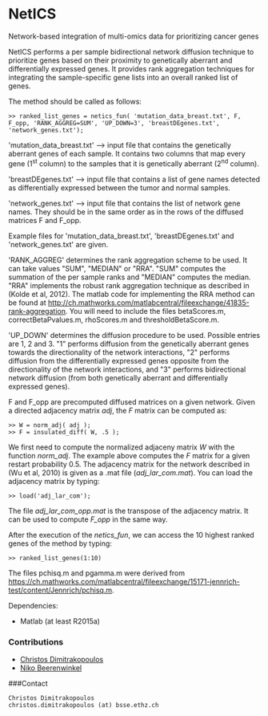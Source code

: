 # NetICS
Network-based integration of multi-omics data for prioritizing cancer genes

NetICS performs a per sample bidirectional network diffusion technique to prioritize genes based on their proximity to genetically aberrant and differentially expressed genes. It provides rank aggregation techniques for integrating the sample-specific gene lists into an overall ranked list of genes.

The method should be called as follows:

```
>> ranked_list_genes = netics_fun( 'mutation_data_breast.txt', F, F_opp, 'RANK_AGGREG=SUM', 'UP_DOWN=3', 'breastDEgenes.txt', 'network_genes.txt');
```

'mutation_data_breast.txt' --> input file that contains the genetically aberrant genes of each sample. It contains two columns that map every gene (1<sup>st</sup> column) to the samples that it is genetically aberrant (2<sup>nd</sup> column).

'breastDEgenes.txt' --> input file that contains a list of gene names detected as differentially expressed between the tumor and normal samples.

'network_genes.txt' --> input file that contains the list of network gene names. They should be in the same order as in the rows of the diffused matrices F and F_opp.

Example files for 'mutation_data_breast.txt', 'breastDEgenes.txt' and 'network_genes.txt' are given.

'RANK_AGGREG' determines the rank aggregation scheme to be used. It can take values "SUM", "MEDIAN" or "RRA". "SUM" computes the summation of the per sample ranks and "MEDIAN" computes the median. "RRA" implements the robust rank aggregation technique as described in (Kolde et al, 2012). The matlab code for implementing the RRA method can be found at http://ch.mathworks.com/matlabcentral/fileexchange/41835-rank-aggregation. You will need to include the files betaScores.m, correctBetaPvalues.m, rhoScores.m and thresholdBetaScore.m.

'UP_DOWN' determines the diffusion procedure to be used. Possible entries are 1, 2 and 3. "1" performs diffusion from the genetically aberrant genes towards the directionality of the network interactions, "2" performs diffusion from the differentially expressed genes opposite from the directionality of the network interactions, and "3" performs bidirectional network diffusion (from both genetically aberrant and differentially expressed genes).

F and F_opp are precomputed diffused matrices on a given network. Given a directed adjacency matrix _adj_, the _F_ matrix can be computed as:

```
>> W = norm_adj( adj );
>> F = insulated_diff( W, .5 );
```

We first need to compute the normalized adjaceny matrix _W_ with the function _norm_adj_. The example above computes the _F_ matrix for a given restart probability 0.5. The adjacency matrix for the network described in (Wu et al, 2010) is given as a .mat file (_adj_lar_com.mat_). You can load the adjacency matrix by typing:

```
>> load('adj_lar_com');
```

The file _adj_lar_com_opp.mat_ is the transpose of the adjacency matrix. It can be used to compute _F_opp_ in the same way.

After the execution of the _netics_fun_, we can access the 10 highest ranked genes of the method by typing:

```
>> ranked_list_genes(1:10)
```
The files pchisq.m and pgamma.m were derived from https://ch.mathworks.com/matlabcentral/fileexchange/15171-jennrich-test/content/Jennrich/pchisq.m.

Dependencies:
  - Matlab (at least R2015a)

### Contributions
- [Christos Dimitrakopoulos](https://www.bsse.ethz.ch/cbg/group/people/person-detail.html?persid=197642)
- [Niko Beerenwinkel](http://www.bsse.ethz.ch/cbg/group/people/person-detail.html?persid=149417)


###Contact
```
Christos Dimitrakopoulos
christos.dimitrakopoulos (at) bsse.ethz.ch
```
